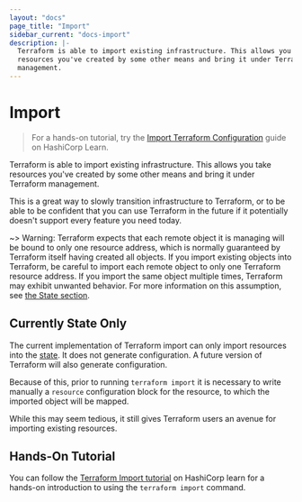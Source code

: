 ```yaml
---
layout: "docs"
page_title: "Import"
sidebar_current: "docs-import"
description: |-
  Terraform is able to import existing infrastructure. This allows you take
  resources you've created by some other means and bring it under Terraform
  management.
---
```


# Import

> For a hands-on tutorial, try the [Import Terraform Configuration](https://learn.hashicorp.com/terraform/state/import?utm_source=WEBSITE&utm_medium=WEB_IO&utm_offer=ARTICLE_PAGE&utm_content=DOCS) guide on HashiCorp Learn.

Terraform is able to import existing infrastructure. This allows you take
resources you've created by some other means and bring it under Terraform
management.

This is a great way to slowly transition infrastructure to Terraform, or
to be able to be confident that you can use Terraform in the future if it
potentially doesn't support every feature you need today.

~> Warning: Terraform expects that each remote object it is managing will be
bound to only one resource address, which is normally guaranteed by Terraform
itself having created all objects. If you import existing objects into Terraform,
be careful to import each remote object to only one Terraform resource address.
If you import the same object multiple times, Terraform may exhibit unwanted
behavior. For more information on this assumption, see
[the State section](/docs/state/).

## Currently State Only

The current implementation of Terraform import can only import resources
into the [state](/docs/state). It does not generate configuration. A future
version of Terraform will also generate configuration.

Because of this, prior to running `terraform import` it is necessary to write
manually a `resource` configuration block for the resource, to which the
imported object will be mapped.

While this may seem tedious, it still gives Terraform users an avenue for
importing existing resources.

## Hands-On Tutorial

You can follow the [Terraform Import
tutorial](https://learn.hashicorp.com/tutorials/terraform/state-import?utm_source=WEBSITE&utm_medium=WEB_IO&utm_offer=ARTICLE_PAGE&utm_content=DOCS)
on HashiCorp learn for a hands-on introduction to using the `terraform import`
command.
